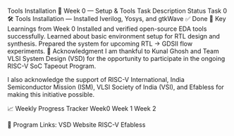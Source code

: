 Tools Installation
📅 Week 0 — Setup & Tools
Task	Description	Status
Task 0	🛠️ Tools Installation — Installed Iverilog, Yosys, and gtkWave	✅ Done
🌟 Key Learnings from Week 0
Installed and verified open-source EDA tools successfully.
Learned about basic environment setup for RTL design and synthesis.
Prepared the system for upcoming RTL → GDSII flow experiments.
🙏 Acknowledgment
I am thankful to Kunal Ghosh and Team VLSI System Design (VSD) for the opportunity to participate in the ongoing RISC-V SoC Tapeout Program.

I also acknowledge the support of RISC-V International, India Semiconductor Mission (ISM), VLSI Society of India (VSI), and Efabless for making this initiative possible.

📈 Weekly Progress Tracker
Week0 Week 1 Week 2

🔗 Program Links: VSD Website RISC-V Efabless
